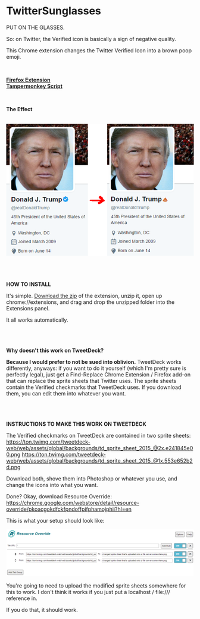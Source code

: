 # TwitterSunglasses
PUT ON THE GLASSES.

So: on Twitter, the Verified icon is basically a sign of negative quality.

This Chrome extension changes the Twitter Verified Icon into a brown poop emoji.

<br />

<b><a href="https://github.com/icze4r/TwitterSunglasses/blob/master/Twitter%20Verified%20Account%20Sunglasses%20-%20Version%200.1.0%20-%20Foxified.xpi">Firefox Extension</a></b>
<br />
<b><a href="https://github.com/icze4r/TwitterSunglasses/blob/master/tampermonkey-script.txt">Tampermonkey Script</a></b>

<br />

<b>The Effect</b>

<br />

<img src="effect.png" />

<br /><br /><br />
<b>HOW TO INSTALL</b>

It's simple.  <a href="https://github.com/icze4r/TwitterSunglasses/archive/master.zip">Download the zip</a> of the extension, unzip it, open up chrome://extensions, and drag and drop the unzipped folder into the Extensions panel.

It all works automatically.


<br /><br /><br />
<b>Why doesn't this work on TweetDeck?</b>

<b>Because I would prefer to not be sued into oblivion.</b>  TweetDeck works differently, anyways: if you want to do it yourself (which I'm pretty sure is perfectly legal), just get a Find-Replace Chrome Extension / Firefox add-on that can replace the sprite sheets that Twitter uses.  The sprite sheets contain the Verified checkmarks that TweetDeck uses.  If you download them, you can edit them into whatever you want.


<br /><br /><br />
<b>INSTRUCTIONS TO MAKE THIS WORK ON TWEETDECK</b>

The Verified checkmarks on TweetDeck are contained in two sprite sheets:
https://ton.twimg.com/tweetdeck-web/web/assets/global/backgrounds/td_sprite_sheet_2015_@2x.e241845e00.png
https://ton.twimg.com/tweetdeck-web/web/assets/global/backgrounds/td_sprite_sheet_2015_@1x.553e652b2d.png

Download both, shove them into Photoshop or whatever you use, and change the icons into what you want.

Done?  Okay, download Resource Override: https://chrome.google.com/webstore/detail/resource-override/pkoacgokdfckfpndoffpifphamojphii?hl=en

This is what your setup should look like:

<img src="resourceoverride.png" />

You're going to need to upload the modified sprite sheets somewhere for this to work.  I don't think it works if you just put a localhost / file:/// reference in.

If you do that, it should work.
